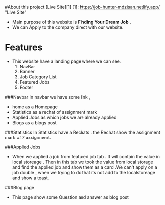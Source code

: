 #About this project
[Live Site][1]
[1]: https://job-hunter-mdzisan.netlify.app/ "Live Site"
- Main purpose of this website is **Finding Your Dream Job** . 
- We can Apply to the company direct with our website.
# Features
-  This website have a landing page where we can see.
    1. NavBar 
    2.  Banner
	3. Job Category List
	4. Featured Jobs
	5. Footer

 ###Navbar
 In navbar we have some link ,
 - home as a Homepage
 - Statistics as a rechat of assignment mark
 - Applied Jobs as which jobs we are already applied
 - Blogs as a blogs post 
 
 ###Statistics
 In Statistics have a Rechats . the Rechat show the assignment mark of 7 assignment.
 
 ###Applied Jobs 
 - When we applied a job from featured job tab . It will contain the value in local storeage . Then in this tab we took the value from local storage and find the applied job and show them as a card .We can't apply on a job double , when we trying to do that its not add to the localstoreage and show a toast.
 
 ###Blog page 
 
 - This page show some Question and answer as blog post 